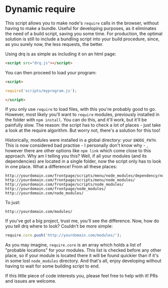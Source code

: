 
# Dynamic require

This script allows you to make node's `require` calls in the browser, without having to make a bundle. Useful for developing purposes, as it eliminates the need of a build script, saving you some time. For production, the optimal solution is still to include a bundling script into your build procedure, since, as you surely now, the less requests, the better.

Using drq is as simple as including it on an html page:

```html
<script src="drq.js"></script>
```

You can then proceed to load your program:

```html
<script>

require('scripts/myprogram.js');

</script>
```

If you only use `require` to load files, with this you're probably good to go. However, most likely you'll want to `require` modules, previously installed in the folder with `npm install`. You can do this, and it'll work, but it'll be painfully slow. The reason: the script has to check a lot of places - just take a look at the require algorithm. But worry not, there's a solution for this too!

Historically, modules were installed in a global directory: your `$NODE_PATH`. This is now considered bad practise - I personally don't know why - , however there are other options like `npm link` which come close to this approach. Why am I telling you this? Well, if all your modules (and its dependencies) are located in a single folder, now the script only has to look in one place. What a difference! From all these places:

```
http://yourdomain.com/frontpage/scripts/menu/node_modules/dependency/node_modules/
http://yourdomain.com/frontpage/scripts/menu/node_modules/
http://yourdomain.com/frontpage/scripts/node_modules/
http://yourdomain.com/frontpage/node_modules/
http://yourdomain.com/node_modules/
```

To just:

```
http://yourdomain.com/modules/
```

If you've got a big project, trust me, you'll see the difference. Now, how do you tell drq where to look? Couldn't be more simple:

```javascript
require.core.push('http://yourdomain.com/modules/');
```

As you may imagine, `require.core` is an array which holds a list of "probable locations" for your modules. This list is checked before any other place, so if your module is located there it will be found quickier than if it's in some lost `node_modules` directory. And that's all, enjoy developing without having to wait for some building script to end.

If this little piece of code interests you, please feel free to help with it! PRs and issues are welcome.
